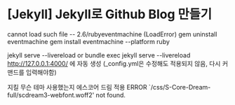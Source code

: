 # [Jekyll] Jekyll로 Github Blog 만들기
cannot load such file -- 2.6/rubyeventmachine (LoadError)
gem uninstall eventmachine
gem install eventmachine --platform ruby

jekyll serve --livereload or bundle exec jekyll serve --livereload
http://127.0.0.1:4000/ 에 자동 생성 (_config.yml은 수정해도 적용되지 않음, 다시 커맨드를 입력해야함)

지킬 무슨 테마 사용했는지
에스코어 드림 적용
ERROR `/css/S-Core-Dream-full/scdream3-webfont.woff2' not found.